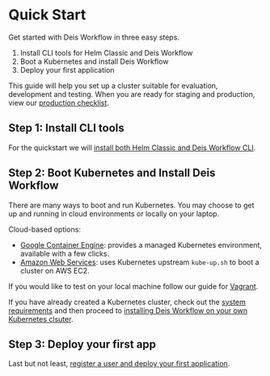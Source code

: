 # Quick Start

Get started with Deis Workflow in three easy steps.

1. Install CLI tools for Helm Classic and Deis Workflow
2. Boot a Kubernetes and install Deis Workflow
3. Deploy your first application

This guide will help you set up a cluster suitable for evaluation, development and testing. When you are ready for staging and production, view our [production checklist](../managing-workflow/production-deployments.md).

## Step 1: Install CLI tools

For the quickstart we will [install both Helm Classic and Deis Workflow CLI](install-cli-tools.md).

## Step 2: Boot Kubernetes and Install Deis Workflow

There are many ways to boot and run Kubernetes. You may choose to get up and running in cloud environments or locally on
your laptop.

Cloud-based options:

* [Google Container Engine](provider/gke/boot.md): provides a managed Kubernetes environment, available with a few clicks.
* [Amazon Web Services](provider/aws/boot.md): uses Kubernetes upstream `kube-up.sh` to boot a cluster on AWS EC2.

If you would like to test on your local machine follow our guide for [Vagrant](provider/vagrant/boot.md).

If you have already created a Kubernetes cluster, check out the [system requirements](../installing-workflow/system-requirements.md) and then proceed to [installing Deis Workflow on your own Kubernetes clsuter](../installing-workflow/index.md).

## Step 3: Deploy your first app

Last but not least, [register a user and deploy your first application](deploy-an-app.md).
